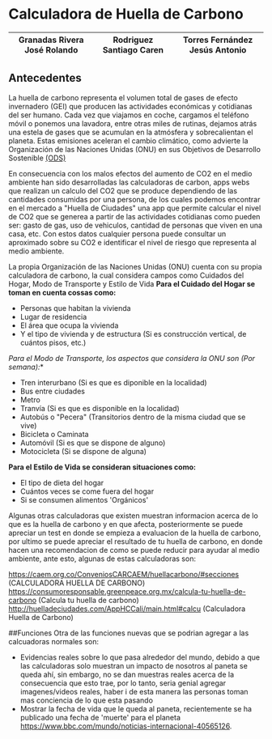 # Calculadora de Huella de Carbono
| Granadas Rivera José Rolando |  Rodriguez Santiago Caren | Torres Fernández Jesús Antonio |
| ---------------------------- | ------------------------- | ------------------------------ |


## Antecedentes
La huella de carbono representa el volumen total de gases de efecto invernadero (GEI) que producen las actividades económicas y cotidianas del ser humano.
Cada vez que viajamos en coche, cargamos el teléfono móvil o ponemos una lavadora, entre otras miles de rutinas, dejamos atrás una estela de gases que se acumulan en la atmósfera y sobrecalientan el planeta. Estas emisiones aceleran el cambio climático, como advierte la Organización de las Naciones Unidas (ONU) en sus Objetivos de Desarrollo Sostenible [(ODS)](https://www.iberdrola.com/sostenibilidad/comprometidos-objetivos-desarrollo-sostenible)

En consecuencia con los malos efectos del aumento de CO2 en el medio ambiente han sido desarrolladas las calculadoras de carbon, apps webs que realizan un calculo del CO2 que se produce dependiendo de las cantidades consumidas por una persona, de los cuales podemos encontrar en el mercado a "Huella de Ciudades" una app que permite calcular el nivel de CO2 que se generea a partir de las actividades cotidianas como pueden ser: gasto de gas, uso de vehiculos, cantidad de personas que viven en una casa, etc. Con estos datos cualquier persona puede consultar un aproximado sobre su CO2 e identificar el nivel de riesgo que representa al medio ambiente.

La propia Organización de las Naciones Unidas (ONU) cuenta con su propia calculadora de carbono, la cual considera campos como Cuidados del Hogar, Modo de Transporte y Estilo de Vida
**Para el Cuidado del Hogar se toman en cuenta cossas como:**
- Personas que habitan la vivienda
- Lugar de residencia 
- El área que ocupa la vivienda
- Y el tipo de vivienda y de estructura (Si es construcción vertical, de cuántos pisos, etc.)

*Para el Modo de Transporte, los aspectos que considera la ONU son (Por semana):**
- Tren interurbano (Si es que es diponible en la localidad)
- Bus entre ciudades
- Metro
- Tranvía (Si es que es disponible en la localidad)
- Autobús o "Pecera" (Transitorios dentro de la misma ciudad que se vive)
- Bicicleta o Caminata
- Automóvil (Si es que se dispone de alguno)
- Motocicleta (Si se dispone de alguna)

**Para el Estilo de Vida se consideran situaciones como:**
- El tipo de dieta del hogar
- Cuántos veces se come fuera del hogar
- Si se consumen alimentos 'Orgánicos'

Algunas otras calculadoras que existen muestran informacion acerca de lo que es la huella de carbono y en que afecta, posteriormente se puede apreciar un test en donde se empieza a evaluacion de la huella de carbono, por ultimo se puede apreciar el resultado de tu huella de carbono, en donde hacen una recomendacion de como se puede reducir para ayudar al medio ambiente, ante esto, algunas de estas calculadoras son:

https://caem.org.co/ConveniosCARCAEM/huellacarbono/#secciones (CALCULADORA HUELLA DE CARBONO)
https://consumoresponsable.greenpeace.org.mx/calcula-tu-huella-de-carbono (Calcula tu huella de carbono)
http://huelladeciudades.com/AppHCCali/main.html#calcu (Calculadora Huella de Carbono)

##Funciones
Otra de las funciones nuevas que se podrian agregar a las calcuadoras normales son:

- Evidencias reales sobre lo que pasa alrededor del mundo, debido a que las calculadoras solo muestran un impacto de nosotros al paneta se queda ahí, sin embargo, no se dan muestras reales acerca de la consecuencia que esto trae, por lo tanto, seria genial agregar imagenes/videos reales, haber i de esta manera las personas toman mas conciencia de lo que esta pasando
- Mostrar la fecha de vida que le queda al paneta, recientemente se ha publicado una fecha de 'muerte' para el planeta https://www.bbc.com/mundo/noticias-internacional-40565126.
